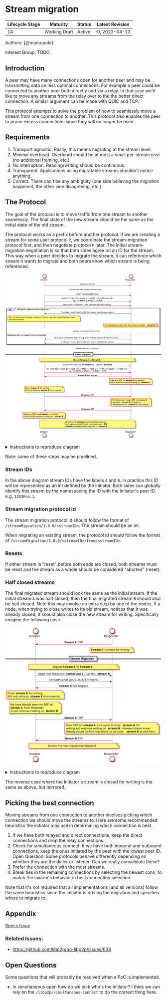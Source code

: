 # Stream migration

| Lifecycle Stage | Maturity      | Status | Latest Revision |
|-----------------|---------------|--------|-----------------|
| 1A              | Working Draft | Active | r0, 2022-04-13  |

Authors: [@marcopolo]

Interest Group: TODO
## Introduction

A peer may have many connections open for another peer and may be transmitting
data on less optimal connections. For example a peer could be connected to
another peer both directly and via a relay. In that case we'd like to move any
streams from the relay over to the the better direct connection. A similar
argument can be made with QUIC and TCP.

This protocol attempts to solve the problem of how to seamlessly move a stream
from one connection to another. This protocol also enables the peer to prune
excess connections since they will no longer be used.

## Requirements

1. Transport agnostic. Really, this means migrating at the stream level.
1. Minimal overhead. Overhead should be at most a small per-stream cost (no additional framing, etc.)
1. No interruption. Reading/writing should be continuous.
1. Transparent. Applications using migratable streams shouldn't notice anything.
1. Correct. There can't be any ambiguity (one side believing the migration happened, the other side disagreeing, etc.).

## The Protocol
The goal of the protocol is to move traffic from one stream to another
seamlessly. The final state of the new stream should be the same as the initial
state of the old stream.

The protocol works as a prefix before another protocol. If we are creating a
stream for some user protocol `P`, we coordinate the stream-migration protocol
first, and then negotiate protocol `P` later. The initial stream-migration
negotiation is so that both sides agree on an ID for the stream. This way when a
peer decides to migrate the stream, it can reference which stream it wants to
migrate and both peers know which stream is being referenced.

![stream-migration](./stream-migration/stream-migration.svg)

<details>
  <summary>Instructions to reproduce diagram</summary>

``` plantuml
@startuml stream-migration
skinparam sequenceMessageAlign center
entity Initiator
entity Responder

note over Initiator, Responder: Assume both sides understand stream-migration

Initiator -> Responder: Open connection
Initiator -> Responder: Open multiplexed stream

Initiator -> Responder: Negotiate stream-migration protocol with ""<stream-migration protocol id>""

Initiator -> Responder: Send ""StreamMigration(type=Label, id=A)"" message

Initiator -> Responder: <i> continue negotiating underlying protocol </i>
... <i>Nodes use the stream as normal<i> ...

== Stream Migration ==

note over Initiator, Responder: Migrate <b>Stream A</b> to <b>Stream B</b>

Initiator -> Responder: Open new stream
Initiator -> Responder: Negotiate stream-migration protocol with ""<stream-migration protocol id>""

Initiator -> Responder: <b>Stream B:</b> Send ""StreamMigration(type=Migrate, id=B, from=A)"" message

Initiator <- Responder: <b>Stream B:</b> Send AckMigrate message

note over Responder
    Treat any ""EOF"" on <b>stream A</b> as a signal
    that it should continue reading on <b>stream B</b>
end note


note over Initiator
    Close <b>stream A</b> for writing.
    Will only write to <b>stream B</b> from now on.
end note

Initiator -> Responder: <b>Stream A:</b> ""EOF""

note over Responder
    When <i>Responder</i> reads ""EOF"" on <b>stream A</b>
    it will close <b>stream A</b> for writing.
    It will only write to <b>stream B</b> from now on.
end note

Initiator <- Responder: <b>Stream A:</b> ""EOF""

note over Initiator
    Treat any ""EOF"" on <b>stream A</b> as a signal
    that it should continue reading on <b>stream B</b>
end note

note over Initiator, Responder
    At this point <b>stream A</b> is closed for writing on
    both sides, and both sides have read up to ""EOF"".
    <b>stream A</b> has been fully migrated to <b>stream B</b>
end note

@enduml
```

To generate:
```bash
plantuml stream-migration.md -o stream-migration -tsvg
```
</details>

Note: some of these steps may be pipelined.


### Stream IDs

In the above diagram stream IDs have the labels `A` and `B`. In practice this
ID will be represented as an int defined by the initiator. Both sides can
globally identify this stream by the namespacing the ID with the initiator's
peer ID. e.g. `12D3Foo.1`.
### Stream migration protocol id

The stream migration protocol id should follow the format of
`/streamMigration/1.0.0/<streamID>`. The stream should be an int.

When migrating an existing stream, the protocol id should follow the format of
`/streamMigration/1.0.0/<streamID>/from/<streamID>`.

### Resets

If either stream is "reset" before both ends are closed, both streams must be
reset and the stream as a whole should be considered "aborted" (reset).

### Half closed streams

The final migrated stream should look the same as the initial stream. If the
initial stream `A` was half closed, then the final migrated stream `B` should
also be half closed. Note this may involve an extra step by one of the nodes.
If a node, when trying to close writes to its old stream, notices that it was
already closed, it should also close the new stream for writing. Specifically
imagine the following case.


![stream-migration-half-closed](./stream-migration/stream-migration-half-closed.svg)

<details>
  <summary>Instructions to reproduce diagram</summary>
``` plantuml
@startuml stream-migration-half-closed
skinparam sequenceMessageAlign center
entity Initiator
entity Responder

Initiator <- Responder: <b>Stream A:</b> ""EOF""
note over Responder: <b>Stream A</b> is closed for writing

== Stream Migration ==

note over Initiator, Responder: Migrate <b>Stream A</b> to <b>Stream B</b>

Initiator -> Responder: Open new stream on <b>Connection 2</b>. Call this <b>Stream B</b>

Initiator -> Responder: ""streamMigration/1.0.0/B/from/A""

Initiator <- Responder: <b>Stream B:</b> Ack Migrate

note over Initiator
    Close <b>stream A</b> for writing.
    Will only write to <b>stream B</b> from now on.
end note

note over Initiator
    We have already seen the ""EOF"" on
    <b>Stream A</b> from <i>Responder</i>
    So we continue reading on <b>stream B</b>
end note

Initiator -> Responder: <b>Stream A:</b> ""EOF""

note over Responder
    Treat ""EOF"" on <b>stream A</b> as a signal to close <b>stream A</b> for
    writing and continue writing on <b>stream B</b>. However stream A was
    already closed (before migration), so we close <b>stream B</b> as well here.
end note
Initiator <- Responder: <b>Stream B:</b> ""EOF""

note over Initiator, Responder: Stream A is now migrated to Stream B

@enduml
```
To generate:
```bash
plantuml stream-migration.md -o stream-migration -tsvg
```
</details>

The reverse case where the Initiator's stream is closed for writing is the same
as above, but mirrored.

## Picking the best connection

Moving streams from one connection to another involves picking which connection
we should move the streams to. Here are some recommended heuristics the
initiator may use in determining which connection is best.

1. If we have both relayed and direct connections, keep the direct connections
   and drop the relay connections.
2. Check for simultaneous connect: If we have both inbound and outbound
   connections, keep the ones initiated by the peer with the lowest peer ID. Open
   Question: Some protocols behave differently depending on whether they are the
   dialer or listener. Can we really consolidate these?
3. Prefer the connection with the most streams.
4. Break ties in the remaining connections by selecting the newest conn, to
   match the swarm's behavior in best connection selection.

Note that it's not required that all implementations (and all versions) follow
the same heuristics since the initiator is driving the migration and specifies
where to migrate to.

## Appendix

[Specs Issue](https://github.com/libp2p/specs/issues/328)

### Related Issues:

- <https://github.com/libp2p/go-libp2p/issues/634>

## Open Questions

Some questions that will probably be resolved when a PoC is implemented.

- In simultaneous open how do we pick who's the initiator? I think we can rely
  on the `/libp2p/simultaneous-connect` to do the correct thing here.